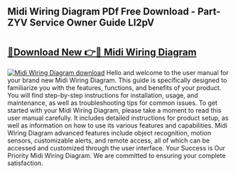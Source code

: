 ## Midi Wiring Diagram PDf Free Download - Part-ZYV Service Owner Guide LI2pV

# <h2><a href="http://dfup4g.blite.top/?on=Midi+Wiring+Diagram">🔗Download New 👉🔴 Midi Wiring Diagram</a></h2>

[![Midi Wiring Diagram download](https://i.imgur.com/lujVjoI.png)](http://dfup4g.blite.top/?on=Midi+Wiring+Diagram)
Hello and welcome to the user manual for your brand new Midi Wiring Diagram. This guide is specifically designed to familiarize you with the features, functions, and benefits of your product. You will find step-by-step instructions for installation, usage, and maintenance, as well as troubleshooting tips for common issues. To get started with your Midi Wiring Diagram, please take a moment to read this user manual carefully. It includes detailed instructions for product setup, as well as information on how to use its various features and capabilities. Midi Wiring Diagram advanced features include object recognition, motion sensors, customizable alerts, and remote access, all of which can be accessed and customized through the user interface. Your Success is Our Priority Midi Wiring Diagram. We are committed to ensuring your complete satisfaction.
